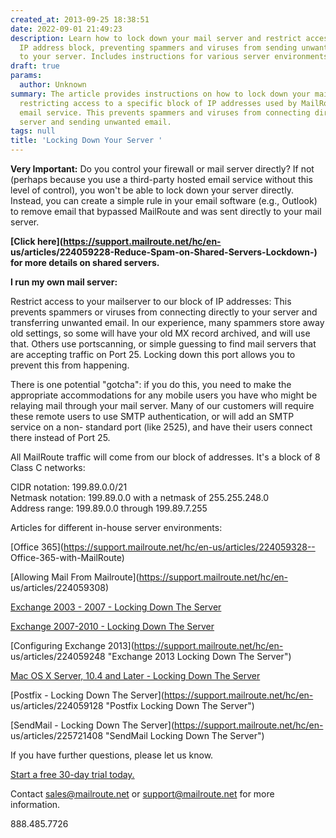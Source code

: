 ```yaml
---
created_at: 2013-09-25 18:38:51
date: 2022-09-01 21:49:23
description: Learn how to lock down your mail server and restrict access to MailRoute's
  IP address block, preventing spammers and viruses from sending unwanted email directly
  to your server. Includes instructions for various server environments.
draft: true
params:
  author: Unknown
summary: The article provides instructions on how to lock down your mail server by
  restricting access to a specific block of IP addresses used by MailRoute, a third-party
  email service. This prevents spammers and viruses from connecting directly to your
  server and sending unwanted email.
tags: null
title: 'Locking Down Your Server '
---
```



**Very Important:** Do you control your firewall or mail server directly? If
not (perhaps because you use a third-party hosted email service without this
level of control), you won't be able to lock down your server directly.
Instead, you can create a simple rule in your email software (e.g., Outlook)
to remove email that bypassed MailRoute and was sent directly to your mail
server.

**[Click here](https://support.mailroute.net/hc/en-
us/articles/224059228-Reduce-Spam-on-Shared-Servers-Lockdown-) for more
details on shared servers.**

**I run my own mail server:**

Restrict access to your mailserver to our block of IP addresses: This prevents
spammers or viruses from connecting directly to your server and transferring
unwanted email. In our experience, many spammers store away old settings, so
some will have your old MX record archived, and will use that. Others use
portscanning, or simple guessing to find mail servers that are accepting
traffic on Port 25. Locking down this port allows you to prevent this from
happening.

There is one potential "gotcha": if you do this, you need to make the
appropriate accommodations for any mobile users you have who might be relaying
mail through your mail server. Many of our customers will require these remote
users to use SMTP authentication, or will add an SMTP service on a non-
standard port (like 2525), and have their users connect there instead of Port
25.

All MailRoute traffic will come from our block of addresses. It's a block of 8
Class C networks:

CIDR notation: 199.89.0.0/21  
Netmask notation: 199.89.0.0 with a netmask of 255.255.248.0  
Address range: 199.89.0.0 through 199.89.7.255

Articles for different in-house server environments:

[Office 365](https://support.mailroute.net/hc/en-us/articles/224059328--
Office-365-with-MailRoute)

[Allowing Mail From Mailroute](https://support.mailroute.net/hc/en-
us/articles/224059308)

[Exchange 2003 - 2007 - Locking Down The
Server](https://support.mailroute.net/hc/en-us/articles/224059088 "Exchange
2003 - 2007 Locking Down The Server")

[Exchange 2007-2010 - Locking Down The
Server](https://support.mailroute.net/hc/en-us/articles/224059108 "Exchange
2007-2010 Locking Down The Server")

[Configuring Exchange 2013](https://support.mailroute.net/hc/en-
us/articles/224059248 "Exchange 2013 Locking Down The Server")

[Mac OS X Server, 10.4 and Later - Locking Down The Server
](https://support.mailroute.net/hc/en-us/articles/224059148 "Mac OS X 10.4 and
Later Locking Down The Server ")

[Postfix - Locking Down The Server](https://support.mailroute.net/hc/en-
us/articles/224059128 "Postfix Locking Down The Server")

[SendMail - Locking Down The Server](https://support.mailroute.net/hc/en-
us/articles/225721408 "SendMail Locking Down The Server")

If you have further questions, please let us know.

[Start a free 30-day trial today.](http://mailroute.net/signup.html)

Contact [sales@mailroute.net](mailto:sales@mailroute.net) or
[support@mailroute.net](mailto:support@mailroute.net) for more information.

888.485.7726

